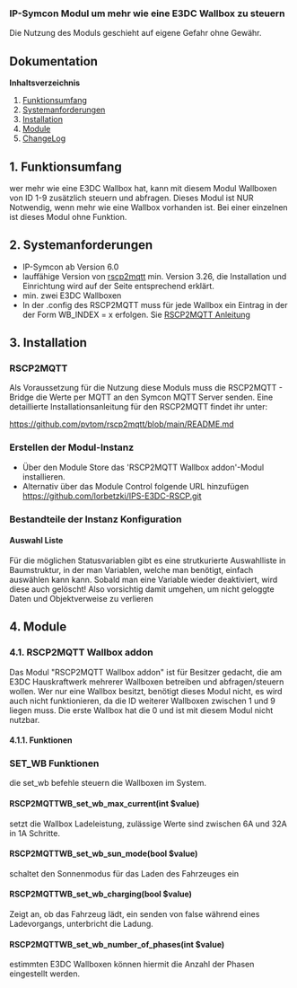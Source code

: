 ### IP-Symcon Modul um mehr wie eine E3DC Wallbox zu steuern
 
Die Nutzung des Moduls geschieht auf eigene Gefahr ohne Gewähr.

## Dokumentation

**Inhaltsverzeichnis**

1. [Funktionsumfang](#1-funktionsumfang) 
2. [Systemanforderungen](#2-systemanforderungen)
3. [Installation](#3-installation)
4. [Module](#4-module)
5. [ChangeLog](#5-changelog)

## 1. Funktionsumfang

wer mehr wie eine E3DC Wallbox hat, kann mit diesem Modul Wallboxen von ID 1-9 zusätzlich steuern und abfragen. Dieses Modul ist NUR Notwendig, wenn mehr wie eine Wallbox vorhanden ist. Bei einer einzelnen ist dieses Modul ohne Funktion.

## 2. Systemanforderungen
- IP-Symcon ab Version 6.0
- lauffähige Version von [rscp2mqtt](https://github.com/pvtom/rscp2mqtt) min. Version 3.26, die Installation und Einrichtung wird auf der Seite entsprechend erklärt.
- min. zwei E3DC Wallboxen
- In der .config des RSCP2MQTT muss für jede Wallbox ein Eintrag in der der Form WB_INDEX = x erfolgen. Sie [RSCP2MQTT Anleitung](https://github.com/pvtom/rscp2mqtt/blob/main/WALLBOX.md)

## 3. Installation

### RSCP2MQTT
Als Voraussetzung für die Nutzung diese Moduls muss die RSCP2MQTT - Bridge die Werte per MQTT an den Symcon MQTT Server senden. Eine detaillierte Installationsanleitung für den RSCP2MQTT findet ihr unter:

https://github.com/pvtom/rscp2mqtt/blob/main/README.md

### Erstellen der Modul-Instanz
* Über den Module Store das 'RSCP2MQTT Wallbox addon'-Modul installieren.
* Alternativ über das Module Control folgende URL hinzufügen https://github.com/lorbetzki/IPS-E3DC-RSCP.git

### Bestandteile der Instanz Konfiguration
#### Auswahl Liste
Für die möglichen Statusvariablen gibt es eine strutkurierte Auswahlliste in Baumstruktur, in der man Variablen, welche man benötigt, einfach auswählen kann kann. Sobald man eine Variable wieder deaktiviert, wird diese auch gelöscht! Also vorsichtig damit umgehen, um nicht geloggte Daten und Objektverweise zu verlieren


## 4. Module

### 4.1. RSCP2MQTT Wallbox addon

Das Modul "RSCP2MQTT Wallbox addon" ist für Besitzer gedacht, die am E3DC Hauskraftwerk mehrerer Wallboxen betreiben und abfragen/steuern wollen. Wer nur eine Wallbox besitzt, benötigt dieses Modul nicht, es wird auch nicht funktionieren, da die ID weiterer Wallboxen zwischen 1 und 9 liegen muss. Die erste Wallbox hat die 0 und ist mit diesem Modul nicht nutzbar.

#### 4.1.1. Funktionen

### SET_WB Funktionen
die set_wb befehle steuern die Wallboxen im System.

#### RSCP2MQTTWB_set_wb_max_current(int $value)
setzt die Wallbox Ladeleistung, zulässige Werte sind zwischen 6A und 32A in 1A Schritte.

#### RSCP2MQTTWB_set_wb_sun_mode(bool $value)
schaltet den Sonnenmodus für das Laden des Fahrzeuges ein

#### RSCP2MQTTWB_set_wb_charging(bool $value)
Zeigt an, ob das Fahrzeug lädt, ein senden von false während eines Ladevorgangs, unterbricht die Ladung.

#### RSCP2MQTTWB_set_wb_number_of_phases(int $value)
estimmten E3DC Wallboxen können hiermit die Anzahl der Phasen eingestellt werden. 
